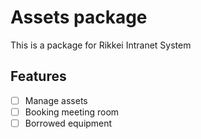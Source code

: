 Assets package
===

This is a package for Rikkei Intranet System

Features
---

- [ ] Manage assets
- [ ] Booking meeting room
- [ ] Borrowed equipment